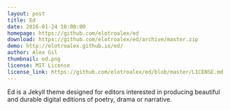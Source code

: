 ```yaml
---
layout: post
title: Ed
date: 2016-01-24 10:00:00
homepage: https://github.com/elotroalex/ed
download: https://github.com/elotroalex/ed/archive/master.zip
demo: http://elotroalex.github.io/ed/
author: Alex Gil
thumbnail: ed.png
license: MIT License
license_link: https://github.com/elotroalex/ed/blob/master/LICENSE.md
---
```


Ed is a Jekyll theme designed for editors interested in producing
beautiful and durable digital editions of poetry, drama or narrative.
